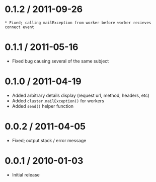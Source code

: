 
0.1.2 / 2011-09-26
==================

    * Fixed; calling mailException from worker before worker recieves connect event

0.1.1 / 2011-05-16 
==================

  * Fixed bug causing several of the same subject

0.1.0 / 2011-04-19 
==================

  * Added arbitrary details display (request url, method, headers, etc)
  * Added `cluster.mailException()` for workers
  * Added `send()` helper function

0.0.2 / 2011-04-05 
==================

  * Fixed; output stack / error message

0.0.1 / 2010-01-03
==================

  * Initial release
